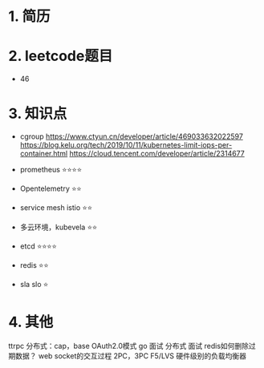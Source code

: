 # 1. 简历

# 2. leetcode题目

- 46

# 3. 知识点



- cgroup
https://www.ctyun.cn/developer/article/469033632022597
https://blog.kelu.org/tech/2019/10/11/kubernetes-limit-iops-per-container.html
https://cloud.tencent.com/developer/article/2314677

- prometheus ⭐⭐⭐⭐


- Opentelemetry ⭐⭐

- service mesh istio ⭐⭐
- 多云环境，kubevela ⭐⭐
- etcd  ⭐⭐⭐⭐
- redis ⭐⭐
- sla slo ⭐



# 4. 其他

ttrpc
分布式：cap，base
OAuth2.0模式
go 面试
分布式 面试
redis如何删除过期数据？
web socket的交互过程
2PC，3PC
F5/LVS 硬件级别的负载均衡器


